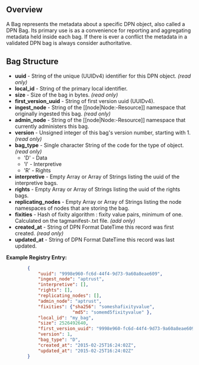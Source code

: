 ## Overview

A Bag represents the metadata about a specific DPN object, also called a DPN Bag. Its primary use is as a convenience for reporting and aggregating metadata held inside each bag.  If there is ever a conflict the metadata in a validated DPN bag is always consider authoritative.

## Bag Structure

* **uuid** - String of the unique (UUIDv4) identifier for this DPN object. _(read only)_
* **local_id** - String of the primary local identifier.
* **size** - Size of the bag in bytes. _(read only)_
* **first_version_uuid** - String of first version uuid (UUIDv4).
* **ingest_node** - String of the [[node|Node:-Resource]] namespace that originally ingested this bag. _(read only)_
* **admin_node** - String of the [[node|Node:-Resource]] namespace that currently administers this bag.
* **version** - Unsigned integer of this bag's version number, starting with 1. _(read only)_
* **bag_type** - Single character String of the code for the type of object. _(read only)_
    * 'D' - Data
    * 'I' - Interpretive
    * 'R' - Rights
* **interpretive** - Empty Array or Array of Strings listing the uuid of the interpretive bags.
* **rights** - Empty Array or Array of Strings listing the uuid of the rights bags.
* **replicating_nodes** - Empty Array or Array of Strings listing the node namespaces of nodes that are storing the bag.
* **fixities** - Hash of fixity algorithm : fixity value pairs, minimum of one.  Calculated on the
tagmanifest-<algorithm>.txt file.  _(add only)_
* **created_at** - String of DPN Format DateTime this record was first created. _(read only)_
* **updated_at** - String of DPN Format DateTime this record was last updated.

**Example Registry Entry:**
```json
        {
            "uuid": "9998e960-fc6d-44f4-9d73-9a60a8eae609",
            "ingest_node": "aptrust",
            "interpretive": [],
            "rights": [],
            "replicating_nodes": [],
            "admin_node": "aptrust",
            "fixities": {"sha256": "someshafixityvalue",
                         "md5": "somemd5fixityvalue" },
            "local_id": "my_bag",
            "size": 2526492640,
            "first_version_uuid": "9998e960-fc6d-44f4-9d73-9a60a8eae609",
            "version": 1,
            "bag_type": "D",
            "created_at": "2015-02-25T16:24:02Z",
            "updated_at": "2015-02-25T16:24:02Z"
        }
```
